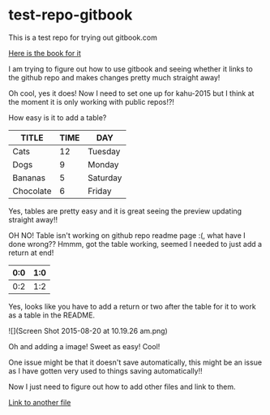 # test-repo-gitbook
This is a test repo for trying out gitbook.com

[Here is the book for it
](http://libbyschuknight.gitbooks.io/test-book-for-gitbook/content/)

I am trying to figure out how to use gitbook and seeing whether it links to the github repo and makes changes pretty much straight away!

Oh cool, yes it does! Now I need to set one up for kahu-2015 but I think at the moment it is only working with public repos!?!

How easy is it to add a table?

| TITLE | TIME | DAY |
| ------ | ------ | ------ |
| Cats  | 12 | Tuesday |
| Dogs  | 9 | Monday |
| Bananas  | 5 | Saturday |
| Chocolate  | 6 | Friday |


Yes, tables are pretty easy and it is great seeing the preview updating straight away!!

OH NO! Table isn't working on github repo readme page :(, what have I done wrong??
Hmmm, got the table working, seemed I needed to just add a return at end!

| 0:0 | 1:0 |
| --- | --- |
| 0:2 | 1:2 |

Yes, looks like you have to add a return or two after the table for it to work as a table in the README.

![](Screen Shot 2015-08-20 at 10.19.26 am.png)

Oh and adding a image! Sweet as easy! Cool!

One issue might be that it doesn't save automatically, this might be an issue as I have gotten very used to things saving automatically!!

Now I just need to figure out how to add other files and link to them.

[Link to another file](/another-file.md)














